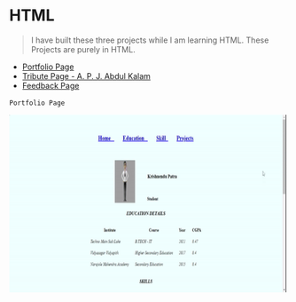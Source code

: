 # HTML
>I have built these three projects while I am learning HTML. These Projects are
purely in HTML.

- [Portfolio Page](https://github.com/krishdu/HTML/tree/master/HTML/Portfolio)
- [Tribute Page - A. P. J. Abdul Kalam](https://github.com/krishdu/HTML/tree/master/HTML/Tribute)
- [Feedback Page](https://github.com/krishdu/HTML/tree/master/HTML/Feedback)

```
Portfolio Page
```
<img align="center" alt="GIF" src="https://github.com/krishdu/HTML/blob/master/portfolio-gif.gif?raw=true" width="500" height="320"/>
 
 





